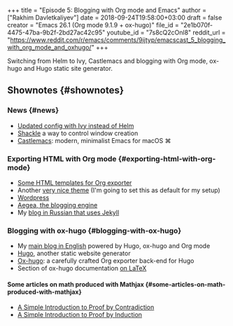 +++
title = "Episode 5: Blogging with Org mode and Emacs"
author = ["Rakhim Davletkaliyev"]
date = 2018-09-24T19:58:00+03:00
draft = false
creator = "Emacs 26.1 (Org mode 9.1.9 + ox-hugo)"
file_id = "2e1b070f-4475-47ba-9b2f-2bd27ac42c95"
youtube_id = "7s8cQ2cOnl8"
reddit_url = "https://www.reddit.com/r/emacs/comments/9ijtyp/emacscast_5_blogging_with_org_mode_and_oxhugo/"
+++

Switching from Helm to Ivy, Castlemacs and blogging with Org mode, ox-hugo and Hugo static site generator.


## Shownotes {#shownotes}


### News {#news}

-   [Updated config with Ivy instead of Helm](https://github.com/freetonik/emacs-dotfiles)
-   [Shackle](https://github.com/wasamasa/shackle) a way to control window creation
-   [Castlemacs](https://github.com/freetonik/castlemacs): modern, minimalist Emacs for macOS ⌘


### Exporting HTML with Org mode {#exporting-html-with-org-mode}

-   [Some HTML templates for Org exporter](https://github.com/fniessen/org-html-themes)
-   Another [very nice theme](https://gongzhitaao.org/orgcss/) (I'm going to set this as default for my setup)
-   [Wordpress](http://wordpress.org/)
-   [Aegea, the blogging engine](http://blogengine.me/)
-   My [blog in Russian that uses Jekyll](https://rakh.im/)


### Blogging with ox-hugo {#blogging-with-ox-hugo}

-   My [main blog in English](https://rakhim.org) powered by Hugo, ox-hugo and Org mode
-   [Hugo](https://gohugo.io/), another static website generator
-   [Ox-hugo](https://github.com/kaushalmodi/ox-hugo): a carefully crafted Org exporter back-end for Hugo
-   Section of ox-hugo documentation [on LaTeX](https://ox-hugo.scripter.co/doc/equations/)


#### Some articles on math produced with Mathjax {#some-articles-on-math-produced-with-mathjax}

-   [A Simple Introduction to Proof by Contradiction](https://rakhim.org/2018/09/a-simple-introduction-to-proof-by-contradiction/)
-   [A Simple Introduction to Proof by Induction](https://rakhim.org/2018/09/a-simple-introduction-to-proof-by-induction/)
